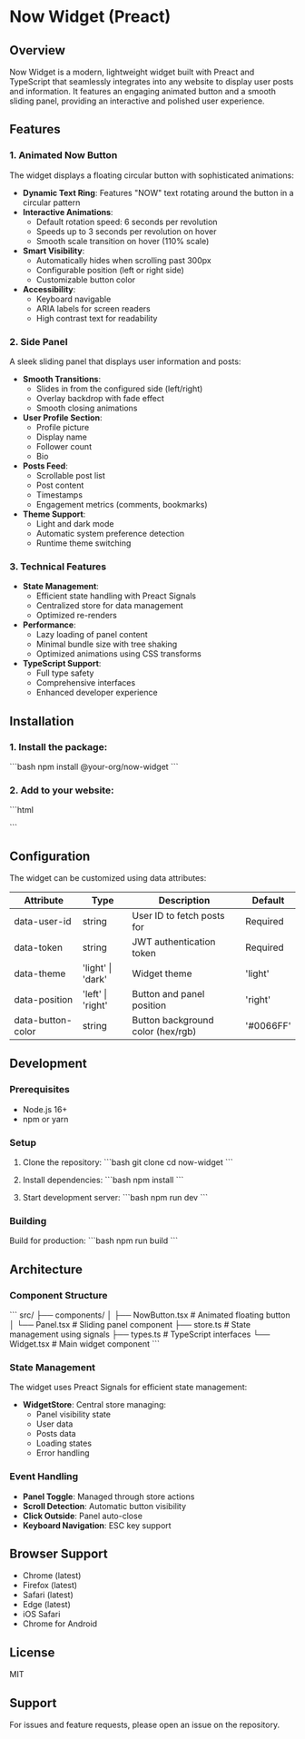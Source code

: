 # Now Widget (Preact)

## Overview

Now Widget is a modern, lightweight widget built with Preact and TypeScript that seamlessly integrates into any website to display user posts and information. It features an engaging animated button and a smooth sliding panel, providing an interactive and polished user experience.

## Features

### 1. Animated Now Button

The widget displays a floating circular button with sophisticated animations:

- **Dynamic Text Ring**: Features "NOW" text rotating around the button in a circular pattern
- **Interactive Animations**:
  - Default rotation speed: 6 seconds per revolution
  - Speeds up to 3 seconds per revolution on hover
  - Smooth scale transition on hover (110% scale)
- **Smart Visibility**:
  - Automatically hides when scrolling past 300px
  - Configurable position (left or right side)
  - Customizable button color
- **Accessibility**:
  - Keyboard navigable
  - ARIA labels for screen readers
  - High contrast text for readability

### 2. Side Panel

A sleek sliding panel that displays user information and posts:

- **Smooth Transitions**:
  - Slides in from the configured side (left/right)
  - Overlay backdrop with fade effect
  - Smooth closing animations
- **User Profile Section**:
  - Profile picture
  - Display name
  - Follower count
  - Bio
- **Posts Feed**:
  - Scrollable post list
  - Post content
  - Timestamps
  - Engagement metrics (comments, bookmarks)
- **Theme Support**:
  - Light and dark mode
  - Automatic system preference detection
  - Runtime theme switching

### 3. Technical Features

- **State Management**:
  - Efficient state handling with Preact Signals
  - Centralized store for data management
  - Optimized re-renders
- **Performance**:
  - Lazy loading of panel content
  - Minimal bundle size with tree shaking
  - Optimized animations using CSS transforms
- **TypeScript Support**:
  - Full type safety
  - Comprehensive interfaces
  - Enhanced developer experience

## Installation

### 1. Install the package:

\`\`\`bash
npm install @your-org/now-widget
\`\`\`

### 2. Add to your website:

\`\`\`html
<script
  defer
  src="path/to/now-widget.js"
  data-user-id="user123"
  data-token="your-jwt-token"
  data-theme="light"
  data-position="right"
  data-button-color="#0066FF"
></script>
\`\`\`

## Configuration

The widget can be customized using data attributes:

| Attribute | Type | Description | Default |
|-----------|------|-------------|---------|
| data-user-id | string | User ID to fetch posts for | Required |
| data-token | string | JWT authentication token | Required |
| data-theme | 'light' \| 'dark' | Widget theme | 'light' |
| data-position | 'left' \| 'right' | Button and panel position | 'right' |
| data-button-color | string | Button background color (hex/rgb) | '#0066FF' |

## Development

### Prerequisites

- Node.js 16+
- npm or yarn

### Setup

1. Clone the repository:
\`\`\`bash
git clone <repository-url>
cd now-widget
\`\`\`

2. Install dependencies:
\`\`\`bash
npm install
\`\`\`

3. Start development server:
\`\`\`bash
npm run dev
\`\`\`

### Building

Build for production:
\`\`\`bash
npm run build
\`\`\`

## Architecture

### Component Structure

\`\`\`
src/
├── components/
│   ├── NowButton.tsx    # Animated floating button
│   └── Panel.tsx        # Sliding panel component
├── store.ts            # State management using signals
├── types.ts           # TypeScript interfaces
└── Widget.tsx         # Main widget component
\`\`\`

### State Management

The widget uses Preact Signals for efficient state management:

- **WidgetStore**: Central store managing:
  - Panel visibility state
  - User data
  - Posts data
  - Loading states
  - Error handling

### Event Handling

- **Panel Toggle**: Managed through store actions
- **Scroll Detection**: Automatic button visibility
- **Click Outside**: Panel auto-close
- **Keyboard Navigation**: ESC key support

## Browser Support

- Chrome (latest)
- Firefox (latest)
- Safari (latest)
- Edge (latest)
- iOS Safari
- Chrome for Android

## License

MIT

## Support

For issues and feature requests, please open an issue on the repository.